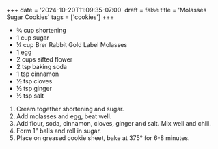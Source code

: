 +++
date = '2024-10-20T11:09:35-07:00'
draft = false
title = 'Molasses Sugar Cookies'
tags = ['cookies']
+++

* ¾ cup shortening
* 1 cup sugar
* ¼ cup Brer Rabbit Gold Label Molasses
* 1 egg
* 2 cups sifted flower
* 2 tsp baking soda
* 1 tsp cinnamon
* ½ tsp cloves
* ½ tsp ginger
* ½ tsp salt

1. Cream together shortening and sugar.
2. Add molasses and egg, beat well.
3. Add flour, soda, cinnamon, cloves, ginger and salt. Mix well and chill.
4. Form 1" balls and roll in sugar.
5. Place on greased cookie sheet, bake at 375° for 6-8 minutes.